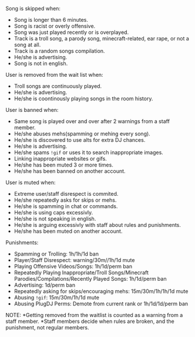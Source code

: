 Song is skipped when:
* Song is longer than 6 minutes.
* Song is racist or overly offensive.
* Song was just played recently or is overplayed.
* Track is a troll song, a parody song, minecraft-related, ear rape, or not a song at all.
* Track is a random songs compilation.
* He/she is advertising.
* Song is not in english.

User is removed from the wait list when:
* Troll songs are continuously played.
* He/she is advertising.
* He/she is coontinously playing songs in the room history.

User is banned when:
* Same song is played over and over after 2 warnings from a staff member.
* He/she abuses mehs(spamming or mehing every song).
* He/she is discovered to use alts for extra DJ chances.
* He/she is advertising.
* He/she spams `!gif` or uses it to search inappropriate images.
* Linking inappropriate websites or gifs.
* He/she has been muted 3 or more times.
* He/she has been banned on another account.

User is muted when:
* Extreme user/staff disrespect is commited.
* He/she repeatedly asks for skips or mehs.
* He/she is spamming in chat or commands.
* He/she is using caps excessivly.
* He/she is not speaking in english.
* He/she is arguing excessivly with staff about rules and punishments.
* He/she has been muted on another account.

Punishments:
* Spamming or Trolling: 1h/1h/1d ban
* Player/Staff Disrespect: warning/30m//1h/1d mute
* Playing Offensive Videos/Songs: 1h/1d/perm ban
* Repeatedly Playing Inappropriate/Troll Songs/Minecraft Parodies/Compilations/Recently Played Songs: 1h/1d/perm ban
* Advertising: 1d/perm ban
* Repeatedly asking for skips/encouraging mehs: 15m/30m/1h/1h/1d mute
* Abusing `!gif`: 15m/30m/1h/1d mute
* Abusing PlugDJ Perms: Demote from current rank or 1h/1d/1d/perm ban


NOTE:
*Getting removed from the waitlist is counted as a warning from a staff member.
*Staff members decide when rules are broken, and the punishment, not regular members.

